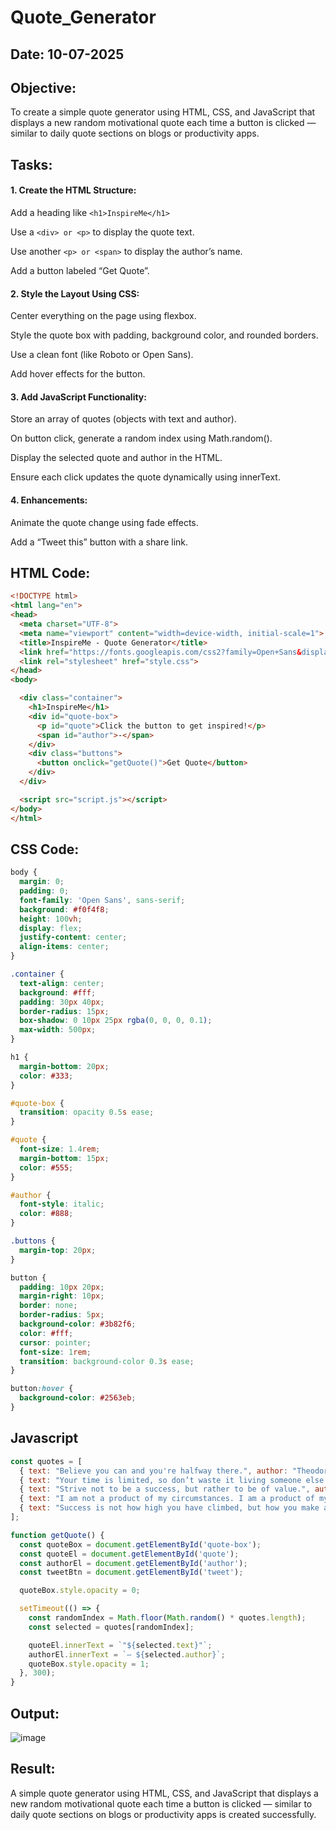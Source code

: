# Quote_Generator
## Date: 10-07-2025
## Objective:
To create a simple quote generator using HTML, CSS, and JavaScript that displays a new random motivational quote each time a button is clicked — similar to daily quote sections on blogs or productivity apps.

## Tasks:

#### 1. Create the HTML Structure:
Add a heading like ```<h1>InspireMe</h1>```

Use a ```<div> or <p>``` to display the quote text.

Use another ```<p> or <span>``` to display the author’s name.

Add a button labeled “Get Quote”.

#### 2. Style the Layout Using CSS:
Center everything on the page using flexbox.

Style the quote box with padding, background color, and rounded borders.

Use a clean font (like Roboto or Open Sans).

Add hover effects for the button.

#### 3. Add JavaScript Functionality:
Store an array of quotes (objects with text and author).

On button click, generate a random index using Math.random().

Display the selected quote and author in the HTML.

Ensure each click updates the quote dynamically using innerText.

#### 4. Enhancements:
Animate the quote change using fade effects.

Add a “Tweet this” button with a share link.
## HTML Code:
```html
<!DOCTYPE html>
<html lang="en">
<head>
  <meta charset="UTF-8">
  <meta name="viewport" content="width=device-width, initial-scale=1">
  <title>InspireMe - Quote Generator</title>
  <link href="https://fonts.googleapis.com/css2?family=Open+Sans&display=swap" rel="stylesheet">
  <link rel="stylesheet" href="style.css">
</head>
<body>

  <div class="container">
    <h1>InspireMe</h1>
    <div id="quote-box">
      <p id="quote">Click the button to get inspired!</p>
      <span id="author">-</span>
    </div>
    <div class="buttons">
      <button onclick="getQuote()">Get Quote</button>
    </div>
  </div>

  <script src="script.js"></script>
</body>
</html>
```
## CSS Code:
```css
body {
  margin: 0;
  padding: 0;
  font-family: 'Open Sans', sans-serif;
  background: #f0f4f8;
  height: 100vh;
  display: flex;
  justify-content: center;
  align-items: center;
}

.container {
  text-align: center;
  background: #fff;
  padding: 30px 40px;
  border-radius: 15px;
  box-shadow: 0 10px 25px rgba(0, 0, 0, 0.1);
  max-width: 500px;
}

h1 {
  margin-bottom: 20px;
  color: #333;
}

#quote-box {
  transition: opacity 0.5s ease;
}

#quote {
  font-size: 1.4rem;
  margin-bottom: 15px;
  color: #555;
}

#author {
  font-style: italic;
  color: #888;
}

.buttons {
  margin-top: 20px;
}

button {
  padding: 10px 20px;
  margin-right: 10px;
  border: none;
  border-radius: 5px;
  background-color: #3b82f6;
  color: #fff;
  cursor: pointer;
  font-size: 1rem;
  transition: background-color 0.3s ease;
}

button:hover {
  background-color: #2563eb;
}
```

## Javascript
```js
const quotes = [
  { text: "Believe you can and you're halfway there.", author: "Theodore Roosevelt" },
  { text: "Your time is limited, so don’t waste it living someone else’s life.", author: "Steve Jobs" },
  { text: "Strive not to be a success, but rather to be of value.", author: "Albert Einstein" },
  { text: "I am not a product of my circumstances. I am a product of my decisions.", author: "Stephen Covey" },
  { text: "Success is not how high you have climbed, but how you make a positive difference to the world.", author: "Roy T. Bennett" }
];

function getQuote() {
  const quoteBox = document.getElementById('quote-box');
  const quoteEl = document.getElementById('quote');
  const authorEl = document.getElementById('author');
  const tweetBtn = document.getElementById('tweet');

  quoteBox.style.opacity = 0;

  setTimeout(() => {
    const randomIndex = Math.floor(Math.random() * quotes.length);
    const selected = quotes[randomIndex];

    quoteEl.innerText = `"${selected.text}"`;
    authorEl.innerText = `– ${selected.author}`;
    quoteBox.style.opacity = 1;
  }, 300);
}
```

## Output:
![image](https://github.com/user-attachments/assets/1bcfe280-0ef0-43b1-9395-3484e0114bcb)

## Result:
A simple quote generator using HTML, CSS, and JavaScript that displays a new random motivational quote each time a button is clicked — similar to daily quote sections on blogs or productivity apps is created successfully.

